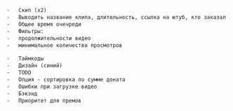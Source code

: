 	⁃	Скип (х2)
	⁃	Выводить название клипа, длительность, ссылка на ютуб, кто заказал 
	⁃	Общее время очечреди
	⁃	Фильтры:
	⁃	продолжительности видео
	⁃	минимальное количество просмотров

	⁃	Таймкоды
	⁃	Дизайн (синий)
	⁃	TODO
	⁃	Опция - сортировка по сумме доната
	⁃	Ошибки при загрузке видео
	⁃	Бэкэнд
	⁃	Приоритет для премов

